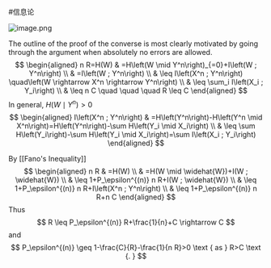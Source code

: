#信息论 


![image.png](https://obsidian-1317758465.cos.ap-shanghai.myqcloud.com/images/20230425200737.png)


The outline of the proof of the converse is most clearly motivated by going through the argument when absolutely no errors are allowed.
$$
\begin{aligned}
n R=H(W) & =H\left(W \mid Y^n\right)_{=0}+I\left(W ; Y^n\right) \\
& =I\left(W ; Y^n\right) \\
& \leq I\left(X^n ; Y^n\right) \quad\left(W \rightarrow X^n \rightarrow Y^n\right) \\
& \leq \sum_i I\left(X_i ; Y_i\right) \\
& \leq n C \quad \quad \quad R \leq C
\end{aligned}
$$
In general, $H\left(W \mid Y^n\right)>0$ 
$$
\begin{aligned}
I\left(X^n ; Y^n\right) & =H\left(Y^n\right)-H\left(Y^n \mid X^n\right)=H\left(Y^n\right)-\sum H\left(Y_i \mid X_i\right) \\
& \leq \sum H\left(Y_i\right)-\sum H\left(Y_i \mid X_i\right)=\sum I\left(X_i ; Y_i\right)
\end{aligned}
$$

By [[Fano's Inequality]]
$$
\begin{aligned}
n R & =H(W) \\
& =H(W \mid \widehat{W})+I(W ; \widehat{W}) \\
& \leq 1+P_\epsilon^{(n)} n R+I(W ; \widehat{W}) \\
& \leq 1+P_\epsilon^{(n)} n R+I\left(X^n ; Y^n\right) \\
& \leq 1+P_\epsilon^{(n)} n R+n C
\end{aligned}
$$
Thus
$$
R \leq P_\epsilon^{(n)} R+\frac{1}{n}+C \rightarrow C
$$
and
$$
P_\epsilon^{(n)} \geq 1-\frac{C}{R}-\frac{1}{n R}>0 \text { as } R>C \text {. }
$$
